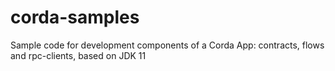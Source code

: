 # corda-samples
Sample code for development components of a Corda App: contracts, flows and rpc-clients, based on JDK 11

